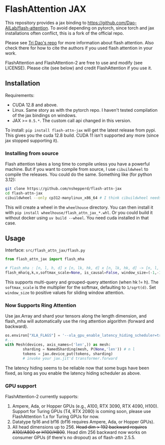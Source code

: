 # FlashAttention JAX
This repository provides a jax binding to <https://github.com/Dao-AILab/flash-attention>. To avoid depending on pytorch, since torch and jax installations often conflict, this is a fork of the official repo.

Please see [Tri Dao's repo](https://github.com/Dao-AILab/flash-attention) for more information about flash attention. Also check there for how to cite the authors if you used flash attention in your work.

FlashAttention and FlashAttention-2 are free to use and modify (see LICENSE).
Please cite (see below) and credit FlashAttention if you use it.

## Installation

Requirements:
- CUDA 12.8 and above.
- Linux. Same story as with the pytorch repo. I haven't tested compilation of the jax bindings on windows.
- JAX >= `0.5.*`. The custom call api changed in this version.

To install: `pip install flash-attn-jax` will get the latest release from pypi. This gives you the cuda 12.8
build. CUDA 11 isn't supported any more (since jax stopped supporting it).

### Installing from source

Flash attention takes a long time to compile unless you have a powerful machine. But if you want to compile from source, I use `cibuildwheel` to compile the releases. You could do the same. Something like (for python 3.12):

```sh
git clone https://github.com/nshepperd/flash-attn-jax
cd flash-attn-jax
cibuildwheel --only cp312-manylinux_x86_64 # I think cibuildwheel needs superuser privileges on some systems because of docker reasons?
```

This will create a wheel in the `wheelhouse` directory. You can then install it with `pip install wheelhouse/flash_attn_jax_*.whl`. Or you could build it without docker using `uv build --wheel`. You need cuda installed in that case.

## Usage

Interface: `src/flash_attn_jax/flash.py`

```py
from flash_attn_jax import flash_mha

# flash_mha : [n, l, h, d] x [n, lk, hk, d] x [n, lk, hk, d] -> [n, l, h, d]
flash_mha(q,k,v,softmax_scale=None, is_causal=False, window_size=(-1,-1))
```

This supports multi-query and grouped-query attention (when hk != h). The `softmax_scale` is the multiplier for the softmax, defaulting to `1/sqrt(d)`. Set `window_size` to positive values for sliding window attention.

### Now Supports Ring Attention

Use jax.Array and shard your tensors along the length dimension, and flash_mha will automatically use the ring attention algorithm (forward and backward).

```py
os.environ["XLA_FLAGS"] = '--xla_gpu_enable_latency_hiding_scheduler=true'
#...
with Mesh(devices, axis_names=('len',)) as mesh:
        sharding = NamedSharding(mesh, P(None,'len')) # n l
        tokens = jax.device_put(tokens, sharding)
        # invoke your jax.jit'd transformer.forward
```

The latency hiding seems to be reliable now that some bugs have been fixed, as long as you enable the 
latency hiding scheduler as above.

### GPU support

FlashAttention-2 currently supports:
1. Ampere, Ada, or Hopper GPUs (e.g., A100, RTX 3090, RTX 4090, H100). Support for Turing
   GPUs (T4, RTX 2080) is coming soon, please use FlashAttention 1.x for Turing
   GPUs for now.
2. Datatype fp16 and bf16 (bf16 requires Ampere, Ada, or Hopper GPUs).
3. All head dimensions up to 256. ~~Head dim > 192 backward requires A100/A800 or H100/H800~~. Head dim 256 backward now works on consumer GPUs (if there's no dropout) as of flash-attn 2.5.5.
